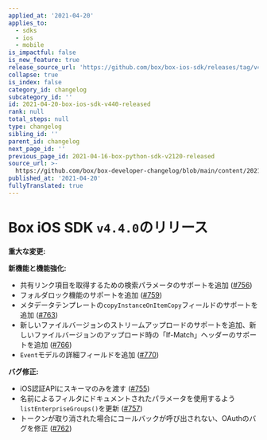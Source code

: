 ```yaml
---
applied_at: '2021-04-20'
applies_to:
  - sdks
  - ios
  - mobile
is_impactful: false
is_new_feature: true
release_source_url: 'https://github.com/box/box-ios-sdk/releases/tag/v4.4.0'
collapse: true
is_index: false
category_id: changelog
subcategory_id: ''
id: 2021-04-20-box-ios-sdk-v440-released
rank: null
total_steps: null
type: changelog
sibling_id: ''
parent_id: changelog
next_page_id: ''
previous_page_id: 2021-04-16-box-python-sdk-v2120-released
source_url: >-
  https://github.com/box/box-developer-changelog/blob/main/content/2021/04-20-box-ios-sdk-v440-released.md
published_at: '2021-04-20'
fullyTranslated: true
---
```

# Box iOS SDK `v4.4.0`のリリース

**重大な変更:**

**新機能と機能強化:**

* 共有リンク項目を取得するための検索パラメータのサポートを追加 ([#756][1])
* フォルダロック機能のサポートを追加 ([#759][2])
* メタデータテンプレートの`copyInstanceOnItemCopy`フィールドのサポートを追加 ([#763][3])
* 新しいファイルバージョンのストリームアップロードのサポートを追加、新しいファイルバージョンのアップロード時の「If-Match」ヘッダーのサポートを追加 ([#766][4])
* `Event`モデルの詳細フィールドを追加 ([#770][5])

**バグ修正:**

* iOS認証APIにスキーマのみを渡す ([#755][6])
* 名前によるフィルタにドキュメントされたパラメータを使用するよう`listEnterpriseGroups()`を更新 ([#757][7])
* トークンが取り消された場合にコールバックが呼び出されない、OAuthのバグを修正 ([#762][8])

[1]: https://github.com/box/box-ios-sdk/pull/756

[2]: https://github.com/box/box-ios-sdk/pull/759

[3]: https://github.com/box/box-ios-sdk/pull/763

[4]: https://github.com/box/box-ios-sdk/pull/766

[5]: https://github.com/box/box-ios-sdk/pull/770

[6]: https://github.com/box/box-ios-sdk/pull/755

[7]: https://github.com/box/box-ios-sdk/pull/757

[8]: https://github.com/box/box-ios-sdk/pull/762

